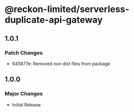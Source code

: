 # @reckon-limited/serverless-duplicate-api-gateway

## 1.0.1

### Patch Changes

- 645877e: Removed non dist files from package

## 1.0.0

### Major Changes

- Initial Release
